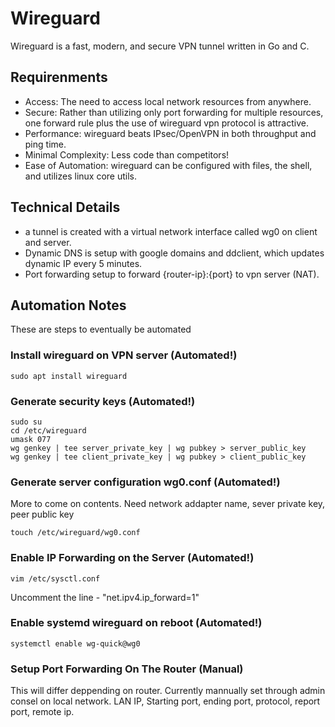 # Wireguard
Wireguard is a fast, modern, and secure VPN tunnel written in Go and C.

## Requirenments 
 - Access: The need to access local network resources from anywhere.
 - Secure: Rather than utilizing only port forwarding for multiple resources, one forward
   rule plus the use of wireguard vpn protocol is attractive.
 - Performance: wireguard beats IPsec/OpenVPN in both throughput and ping time.
 - Minimal Complexity: Less code than competitors!
 - Ease of Automation: wireguard can be configured with files, the shell, and utilizes 
   linux core utils.

## Technical Details
 - a tunnel is created with a virtual network interface called wg0 on client and server.
 - Dynamic DNS is setup with google domains and ddclient, which updates dynamic IP every 5 minutes.
 - Port forwarding setup to forward {router-ip}:{port} to vpn server (NAT).


## Automation Notes
These are steps to eventually be automated 

### Install wireguard on VPN server (Automated!)

```shell
sudo apt install wireguard
```

### Generate security keys (Automated!)
```shell
sudo su 
cd /etc/wireguard
umask 077
wg genkey | tee server_private_key | wg pubkey > server_public_key
wg genkey | tee client_private_key | wg pubkey > client_public_key
```

### Generate server configuration wg0.conf (Automated!)
More to come on contents.
Need network addapter name, sever private key, peer public key
```
touch /etc/wireguard/wg0.conf
```

### Enable IP Forwarding on the Server (Automated!)
```shell
vim /etc/sysctl.conf
```
Uncomment the line - "net.ipv4.ip_forward=1"


### Enable systemd wireguard on reboot (Automated!)
```shell
systemctl enable wg-quick@wg0
```

### Setup Port Forwarding On The Router (Manual)
This will differ deppending on router.
Currently mannually set through admin consel on local network.
LAN IP, Starting port, ending port, protocol, report port, remote ip.
